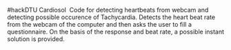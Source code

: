 #hackDTU
Cardiosol 
Code for detecting heartbeats from webcam and detecting possible occurence of Tachycardia. Detects the heart beat rate from the webcam of the computer and then asks 
the user to fill a questionnaire. On the basis of the response and beat rate, a possible instant solution is provided.
